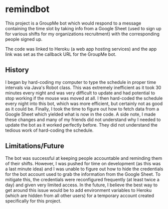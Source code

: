 # remindbot
This project is a GroupMe bot which would respond to a message containing the time slot by taking info from a Google Sheet (used to sign up for various shifts for my organizations recruitment) with the corresponding people signed up.

The code was linked to Heroku (a web app hosting services) and the app link was set as the callback URL for the GroupMe bot.

## History

I began by hard-coding my computer to type the schedule in proper time intervals via Java's Robot class. This was extremely inefficient as it took 30 minutes every night and was very difficult to update and had potential to stop working if the mouse was moved at all. I then hard-coded the schedule every night into this bot, which was more efficient, but certainly not as good as it could be. Finally, I took the time to figure out how to fetch data from a Google Sheet which yielded what is now in the code. A side note, I made these changes and many of my friends did not understand why I needed to update the bot as it worked perfectly before. They did not understand the tedious work of hard-coding the schedule.

## Limitations/Future

The bot was successful at keeping people accountable and reminding them of their shifts. However, I was pushed for time on development (as this was a last minute idea) and I was unable to figure out how to hide the credentials for the bot account used to grab the information from the Google Sheet. To mitigate this, the credentials were reconfigured frequently (at least twice a day) and given very limited access. In the future, I believe the best way to get around this issue would be to add environment variables to Heroku (which are hidden from all other users) for a temporary account created specifically for this project.
